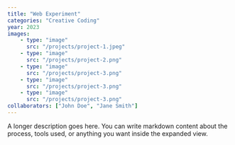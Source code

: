 ```yaml
---
title: "Web Experiment"
categories: "Creative Coding"
year: 2023
images: 
    - type: "image"
      src: "/projects/project-1.jpeg"
    - type: "image"
      src: "/projects/project-2.png"
    - type: "image"
      src: "/projects/project-3.png"
    - type: "image"
      src: "/projects/project-3.png"
    - type: "image"
      src: "/projects/project-3.png"
collaborators: ["John Doe", "Jane Smith"]
---
```


A longer description goes here. You can write markdown content about the process,
tools used, or anything you want inside the expanded view.